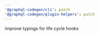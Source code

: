 ```yaml
---
'@graphql-codegen/cli': patch
'@graphql-codegen/plugin-helpers': patch
---
```


improve typings for life cycle hooks
